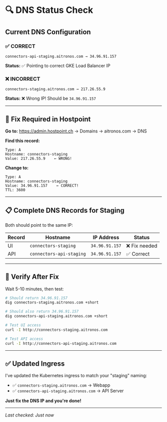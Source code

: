 # 🔍 DNS Status Check

## Current DNS Configuration

### ✅ CORRECT
```
connectors-api-staging.aitronos.com → 34.96.91.157
```
**Status:** ✅ Pointing to correct GKE Load Balancer IP

### ❌ INCORRECT
```
connectors-staging.aitronos.com → 217.26.55.9
```
**Status:** ❌ Wrong IP! Should be `34.96.91.157`

---

## 🔧 Fix Required in Hostpoint

**Go to:** https://admin.hostpoint.ch → Domains → aitronos.com → DNS

**Find this record:**
```
Type: A
Hostname: connectors-staging
Value: 217.26.55.9    ← WRONG!
```

**Change to:**
```
Type: A
Hostname: connectors-staging
Value: 34.96.91.157    ← CORRECT!
TTL: 3600
```

---

## 📋 Complete DNS Records for Staging

Both should point to the same IP:

| Record | Hostname | IP Address | Status |
|--------|----------|------------|--------|
| UI | `connectors-staging` | `34.96.91.157` | ❌ Fix needed |
| API | `connectors-api-staging` | `34.96.91.157` | ✅ Correct |

---

## 🧪 Verify After Fix

Wait 5-10 minutes, then test:

```bash
# Should return 34.96.91.157
dig connectors-staging.aitronos.com +short

# Should also return 34.96.91.157
dig connectors-api-staging.aitronos.com +short

# Test UI access
curl -I http://connectors-staging.aitronos.com

# Test API access
curl -I http://connectors-api-staging.aitronos.com
```

---

## ✅ Updated Ingress

I've updated the Kubernetes ingress to match your "staging" naming:
- ✅ `connectors-staging.aitronos.com` → Webapp
- ✅ `connectors-api-staging.aitronos.com` → API Server

**Just fix the DNS IP and you're done!**

---

*Last checked: Just now*

